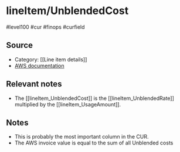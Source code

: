 # lineItem/UnblendedCost

#level100 #cur #finops #curfield

## Source
- Category: [[Line item details]]
- [AWS documentation](https://docs.aws.amazon.com/cur/latest/userguide/Lineitem-columns.html#l-U)

## Relevant notes
- The [[lineItem_UnblendedCost]] is the [[lineItem_UnblendedRate]] multiplied by the [[lineItem_UsageAmount]].

## Notes
- This is probably the most important column in the CUR.
- The AWS invoice value is equal to the sum of all Unblended costs